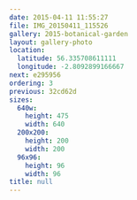 ```yaml
---
date: 2015-04-11 11:55:27
file: IMG_20150411_115526
gallery: 2015-botanical-garden
layout: gallery-photo
location:
  latitude: 56.335708611111
  longitude: -2.8092899166667
next: e295956
ordering: 3
previous: 32cd62d
sizes:
  640w:
    height: 475
    width: 640
  200x200:
    height: 200
    width: 200
  96x96:
    height: 96
    width: 96
title: null
---
```

